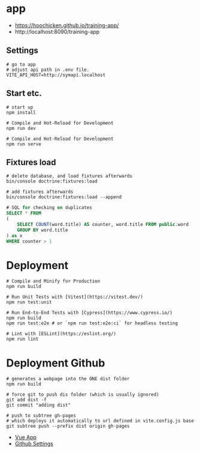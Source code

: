 # app

* https://hoochicken.github.io/training-app/
* http://localhost:8090/training-app

## Settings

~~~shell
# go to app
# adjust api path in .env file.
VITE_API_HOST=http://symapi.localhost
~~~

## Start etc.

~~~shell
# start up 
npm install

# Compile and Hot-Reload for Development
npm run dev

# Compile and Hot-Reload for Development
npm run serve
~~~

## Fixtures load

~~~shell
# delete database, and load fixtures afterwards 
bin/console doctrine:fixtures:load

# add fixtures afterwards 
bin/console doctrine:fixtures:load --append
~~~

~~~sql
# SQL for checking on duplicates
SELECT * FROM
(
	SELECT COUNT(word.title) AS counter, word.title FROM public.word
	GROUP BY word.title
) as x
WHERE counter > 1
~~~


# Deployment

~~~shell
# Compile and Minify for Production
npm run build

# Run Unit Tests with [Vitest](https://vitest.dev/)
npm run test:unit

# Run End-to-End Tests with [Cypress](https://www.cypress.io/)
npm run build
npm run test:e2e # or `npm run test:e2e:ci` for headless testing

# Lint with [ESLint](https://eslint.org/)
npm run lint
~~~

# Deployment Github

~~~shell
# generates a webpage into the ONE dist folder
npm run build 

# force git to push dis folder (which is usually ignored) 
git add dist -f
git commit "adding dist"

# push to subtree gh-pages 
# which deploys it automatically to url defined in vite.config.js base
git subtree push --prefix dist origin gh-pages
~~~

* [Vue App](https://hoochicken.github.io/vueapp/)
* [Github Settings](https://github.com/hoochicken/vueapp/settings/pages)

